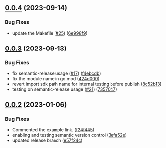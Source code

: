 ## [0.0.4](https://github.ibm.com/VMWSolutions/vmware-go-sdk/compare/v0.0.3...v0.0.4) (2023-09-14)


### Bug Fixes

* update the Makefile ([#25](https://github.ibm.com/VMWSolutions/vmware-go-sdk/issues/25)) ([6e998f9](https://github.ibm.com/VMWSolutions/vmware-go-sdk/commit/6e998f9cf49043445e1d7274c779d7451b37db70))

## [0.0.3](https://github.ibm.com/VMWSolutions/vmware-go-sdk/compare/v0.0.2...v0.0.3) (2023-09-13)


### Bug Fixes

* fix semantic-release usage ([#17](https://github.ibm.com/VMWSolutions/vmware-go-sdk/issues/17)) ([f4ebcdb](https://github.ibm.com/VMWSolutions/vmware-go-sdk/commit/f4ebcdbe1cd478f6d50a50f71da21a70217cb5aa))
* fix the module name in go.mod ([424d000](https://github.ibm.com/VMWSolutions/vmware-go-sdk/commit/424d000d342fc0e9fa994c50ab2899f5e4a29208))
* revert import sdk path name for internal testing before publish ([8c52b13](https://github.ibm.com/VMWSolutions/vmware-go-sdk/commit/8c52b13e9bf47684756d0937d10c14e986144d54))
* testing on semantic-release usage ([#21](https://github.ibm.com/VMWSolutions/vmware-go-sdk/issues/21)) ([7357047](https://github.ibm.com/VMWSolutions/vmware-go-sdk/commit/73570476329613466b96f8594be89fdfe77528a3))

## [0.0.2](https://github.ibm.com/VMWSolutions/vmware-go-sdk/compare/v0.0.1...v0.0.2) (2023-01-06)


### Bug Fixes

* Commented the example link. ([f24f445](https://github.ibm.com/VMWSolutions/vmware-go-sdk/commit/f24f445496105869faa8291e13fca2267a41c12d))
* enabling and testing semantic version control ([3efa52e](https://github.ibm.com/VMWSolutions/vmware-go-sdk/commit/3efa52e2ee350b90b4b4cc6c0fa7d79b0d8cd941))
* updated release branch ([e57f24c](https://github.ibm.com/VMWSolutions/vmware-go-sdk/commit/e57f24cfa70afb9d5faba7b4bc2941e5f926a0c1))
